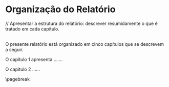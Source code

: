
# Organização do Relatório

// Apresentar a estrutura do relatório: descrever resumidamente o que é tratado em cada capítulo.&#x20;

\
O presente relatório está organizado em cinco capítulos que se descrevem a seguir.

&#x20;O capítulo 1 apresenta …….&#x20;

O capítulo 2 ……

\pagebreak